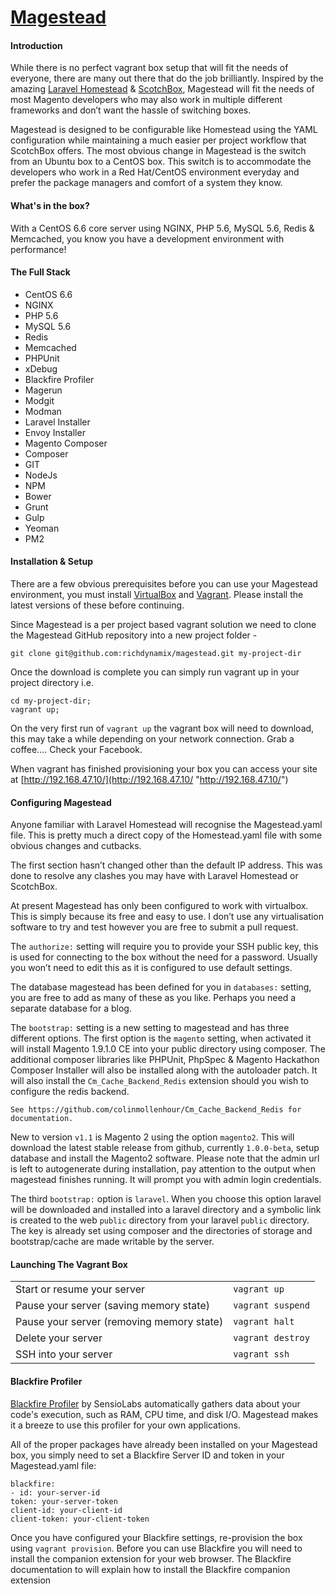 # [Magestead](http://magestead.richdynamix.com "Magestead")

#### Introduction
While there is no perfect vagrant box setup that will fit the needs of everyone, there are many out there that do the job brilliantly. Inspired by the amazing [Laravel Homestead](http://laravel.com/docs/5.1/homestead "Laravel Homestead") & [ScotchBox](https://box.scotch.io/ "ScotchBox"), Magestead will fit the needs of most Magento developers who may also work in multiple different frameworks and don’t want the hassle of switching boxes.

Magestead is designed to be configurable like Homestead using the YAML configuration while maintaining a much easier per project workflow that ScotchBox offers. The most obvious change in Magestead is the switch from an Ubuntu box to a CentOS box. This switch is to accommodate the developers who work in a Red Hat/CentOS environment everyday and prefer the package managers and comfort of a system they know.

#### What's in the box?
With a CentOS 6.6 core server using NGINX, PHP 5.6, MySQL 5.6, Redis & Memcached, you know you have a development environment with performance!

#### The Full Stack
- CentOS 6.6
- NGINX
- PHP 5.6
- MySQL 5.6
- Redis
- Memcached
- PHPUnit
- xDebug
- Blackfire Profiler
- Magerun
- Modgit
- Modman
- Laravel Installer
- Envoy Installer
- Magento Composer
- Composer
- GIT
- NodeJs
- NPM
- Bower
- Grunt
- Gulp
- Yeoman
- PM2

#### Installation & Setup
There are a few obvious prerequisites before you can use your Magestead environment, you must install [VirtualBox](https://www.virtualbox.org/wiki/Downloads "VirtualBox") and [Vagrant](http://www.vagrantup.com/downloads.html "Vagrant"). Please install the latest versions of these before continuing.

Since Magestead is a per project based vagrant solution we need to clone the Magestead GitHub repository into a new project folder -

`git clone git@github.com:richdynamix/magestead.git my-project-dir `

Once the download is complete you can simply run vagrant up in your project directory i.e.

```
cd my-project-dir; 
vagrant up; 
```

On the very first run of `vagrant up` the vagrant box will need to download, this may take a while depending on your network connection. Grab a coffee…. Check your Facebook.

When vagrant has finished provisioning your box you can access your site at [http://192.168.47.10/](http://192.168.47.10/ "http://192.168.47.10/")

#### Configuring Magestead
Anyone familiar with Laravel Homestead will recognise the Magestead.yaml file. This is pretty much a direct copy of the Homestead.yaml file with some obvious changes and cutbacks.

The first section hasn’t changed other than the default IP address. This was done to resolve any clashes you may have with Laravel Homestead or ScotchBox.

At present Magestead has only been configured to work with virtualbox. This is simply because its free and easy to use. I don’t use any virtualisation software to try and test however you are free to submit a pull request.

The `authorize:` setting will require you to provide your SSH public key, this is used for connecting to the box without the need for a password. Usually you won’t need to edit this as it is configured to use default settings.

The database magestead has been defined for you in `databases:` setting, you are free to add as many of these as you like. Perhaps you need a separate database for a blog.

The `bootstrap:` setting is a new setting to magestead and has three different options. The first option is the `magento` setting, when activated it will install Magento 1.9.1.0 CE into your public directory using composer. The additional composer libraries like PHPUnit, PhpSpec & Magento Hackathon Composer Installer will also be installed along with the autoloader patch. It will also install the `Cm_Cache_Backend_Redis` extension should you wish to configure the redis backend.

`See https://github.com/colinmollenhour/Cm_Cache_Backend_Redis for documentation.`

New to version `v1.1` is Magento 2 using the option `magento2`. This will download the latest stable release from github, currently `1.0.0-beta`, setup database and install the Magento2 software. Please note that the admin url is left to autogenerate during installation, pay attention to the output when magestead finishes running. It will prompt you with admin login credentials.

The third `bootstrap:` option is `laravel`. When you choose this option laravel will be downloaded and installed into a laravel directory and a symbolic link is created to the web `public` directory from your laravel `public` directory. The key is already set using composer and the directories of storage and bootstrap/cache are made writable by the server.



#### Launching The Vagrant Box

|                             	|                   	|
|-------------------------------------------	|-------------------	|
| Start or resume your server               	| `vagrant up`      	|
| Pause your server (saving memory state)   	| `vagrant suspend` 	|
| Pause your server (removing memory state) 	| `vagrant halt`    	|
| Delete your server                        	| `vagrant destroy` 	|
| SSH into your server                      	| `vagrant ssh`     	|

#### Blackfire Profiler
[Blackfire Profiler](https://blackfire.io/ "Blackfire Profiler") by SensioLabs automatically gathers data about your code's execution, such as RAM, CPU time, and disk I/O. Magestead makes it a breeze to use this profiler for your own applications.

All of the proper packages have already been installed on your Magestead box, you simply need to set a Blackfire Server ID and token in your Magestead.yaml file:

```
blackfire:
- id: your-server-id
token: your-server-token
client-id: your-client-id
client-token: your-client-token
```

Once you have configured your Blackfire settings, re-provision the box using `vagrant provision`. Before you can use Blackfire you will need to install the companion extension for your web browser. The Blackfire documentation to will explain how to install the Blackfire companion extension

